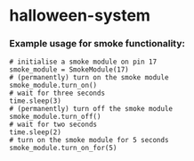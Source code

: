 # halloween-system

### Example usage for smoke functionality:
    # initialise a smoke module on pin 17
    smoke_module = SmokeModule(17)
    # (permanently) turn on the smoke module
    smoke_module.turn_on()
    # wait for three seconds
    time.sleep(3)
    # (permanently) turn off the smoke module
    smoke_module.turn_off()
    # wait for two seconds
    time.sleep(2)
    # turn on the smoke module for 5 seconds
    smoke_module.turn_on_for(5)

